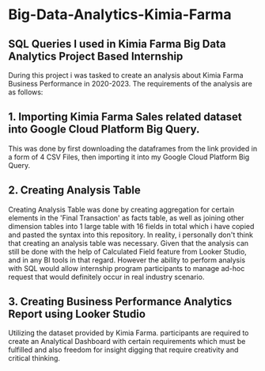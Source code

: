 # Big-Data-Analytics-Kimia-Farma
## SQL Queries I used in Kimia Farma Big Data Analytics Project Based Internship
During this project i was tasked to create an analysis about Kimia Farma Business Performance in 2020-2023. The requirements of the analysis are as follows:
## 1. Importing Kimia Farma Sales related dataset into Google Cloud Platform Big Query.
This was done by first downloading the dataframes from the link provided in a form of 4 CSV Files, then importing it into my Google Cloud Platform Big Query.
## 2. Creating Analysis Table
Creating Analysis Table was done by creating aggregation for certain elements in the 'Final Transaction' as facts table, as well as joining other dimension tables into 1 large table with 16 fields in total which i have copied and pasted the syntax into this repository.
In reality, i personally don't think that creating an analysis table was necessary. Given that the analysis can still be done with the help of Calculated Field feature from Looker Studio, and in any BI tools in that regard. However the ability to perform analysis with SQL would allow internship program participants to manage ad-hoc request that would definitely occur in real industry scenario.
## 3. Creating Business Performance Analytics Report using Looker Studio
Utilizing the dataset provided by Kimia Farma. participants are required to create an Analytical Dashboard with certain requirements which must be fulfilled and also freedom for insight digging that require creativity and critical thinking.
